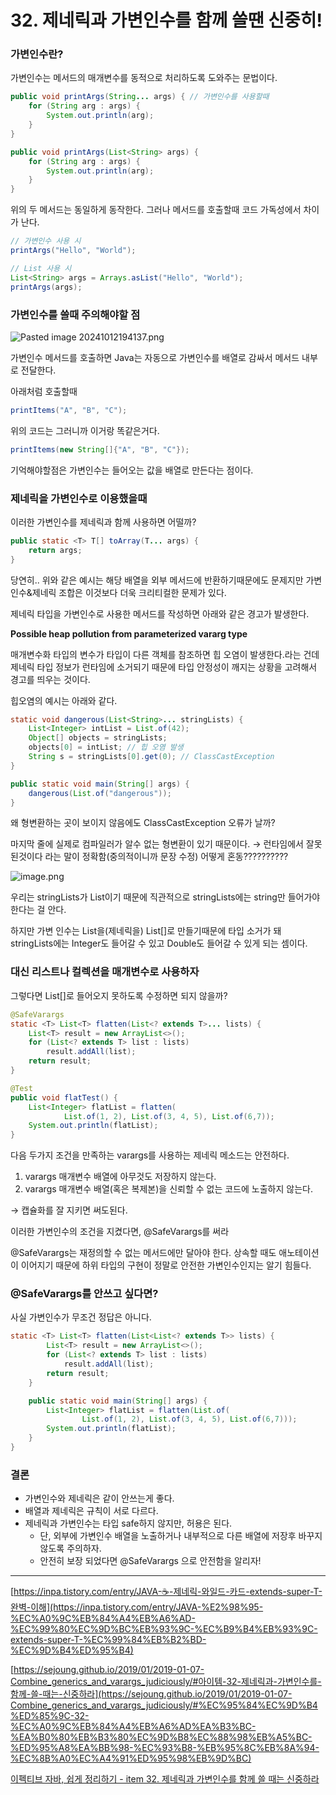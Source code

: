# 32. 제네릭과 가변인수를 함께 쓸땐 신중히!

### 가변인수란?

가변인수는 메서드의 매개변수를 동적으로 처리하도록 도와주는 문법이다.

```java
public void printArgs(String... args) { // 가변인수를 사용할때
    for (String arg : args) {
        System.out.println(arg);
    }
}

public void printArgs(List<String> args) {
    for (String arg : args) {
        System.out.println(arg);
    }
}

```

위의 두 메서드는 동일하게 동작한다. 그러나 메서드를 호출할때 코드 가독성에서 차이가 난다.

```java
// 가변인수 사용 시
printArgs("Hello", "World");

// List 사용 시
List<String> args = Arrays.asList("Hello", "World");
printArgs(args);

```

### 가변인수를 쓸때 주의해야할 점

![Pasted image 20241012194137.png](32%20%E1%84%8C%E1%85%A6%E1%84%82%E1%85%A6%E1%84%85%E1%85%B5%E1%86%A8%E1%84%80%E1%85%AA%20%E1%84%80%E1%85%A1%E1%84%87%E1%85%A7%E1%86%AB%E1%84%8B%E1%85%B5%E1%86%AB%E1%84%89%E1%85%AE%E1%84%85%E1%85%B3%E1%86%AF%20%E1%84%92%E1%85%A1%E1%86%B7%E1%84%81%E1%85%A6%20%E1%84%8A%E1%85%B3%E1%86%AF%E1%84%84%E1%85%A2%E1%86%AB%20%E1%84%89%E1%85%B5%E1%86%AB%E1%84%8C%E1%85%AE%E1%86%BC%E1%84%92%E1%85%B5!%2011d55986da10801e8a22ced35d20275f/Pasted_image_20241012194137.png)

가변인수 메서드를 호출하면 Java는 자동으로 가변인수를 배열로 감싸서 메서드 내부로 전달한다.

아래처럼 호출할때

```java
printItems("A", "B", "C");
```

위의 코드는 그러니까 이거랑 똑같은거다.

```java
printItems(new String[]{"A", "B", "C"});
```

기억해야할점은 가변인수는 들어오는 값을 배열로 만든다는 점이다.

### 제네릭을 가변인수로 이용했을때

이러한 가변인수를 제네릭과 함께 사용하면 어떨까?

```java
public static <T> T[] toArray(T... args) {
    return args;
}
```

당연히.. 위와 같은 예시는 해당 배열을 외부 메서드에 반환하기때문에도 문제지만
가변인수&제네릭 조합은 이것보다 더욱 크리티컬한 문제가 있다.

제네릭 타입을 가변인수로 사용한 메서드를 작성하면 아래와 같은 경고가 발생한다.

**Possible heap pollution from parameterized vararg type**

매개변수화 타입의 변수가 타입이 다른 객체를 참조하면 힙 오염이 발생한다.라는 건데
제네릭 타입 정보가 런타임에 소거되기 때문에 타입 안정성이 깨지는 상황을 고려해서 경고를 띄우는 것이다.

힙오염의 예시는 아래와 같다.

```java
static void dangerous(List<String>... stringLists) {
    List<Integer> intList = List.of(42);
    Object[] objects = stringLists;
    objects[0] = intList; // 힙 오염 발생
    String s = stringLists[0].get(0); // ClassCastException
}

public static void main(String[] args) {
    dangerous(List.of("dangerous"));
}
```

왜 형변환하는 곳이 보이지 않음에도 ClassCastException 오류가 날까?

마지막 줄에 실제로 컴파일러가 알수 없는 형변환이 있기 때문이다. → 런타임에서 잘못된것이다 라는 말이 정확함(중의적이니까 문장 수정) 어떻게 혼동??????????

![image.png](32%20%E1%84%8C%E1%85%A6%E1%84%82%E1%85%A6%E1%84%85%E1%85%B5%E1%86%A8%E1%84%80%E1%85%AA%20%E1%84%80%E1%85%A1%E1%84%87%E1%85%A7%E1%86%AB%E1%84%8B%E1%85%B5%E1%86%AB%E1%84%89%E1%85%AE%E1%84%85%E1%85%B3%E1%86%AF%20%E1%84%92%E1%85%A1%E1%86%B7%E1%84%81%E1%85%A6%20%E1%84%8A%E1%85%B3%E1%86%AF%E1%84%84%E1%85%A2%E1%86%AB%20%E1%84%89%E1%85%B5%E1%86%AB%E1%84%8C%E1%85%AE%E1%86%BC%E1%84%92%E1%85%B5!%2011d55986da10801e8a22ced35d20275f/image.png)

우리는 stringLists가 List<String>이기 때문에 직관적으로 stringLists에는 string만 들어가야한다는 걸 안다. 

하지만 가변 인수는 List<String>을(제네릭을) List[]로 만들기때문에 타입 소거가 돼 stringLists에는 Integer도 들어갈 수 있고 Double도 들어갈 수 있게 되는 셈이다.

### 대신 리스트나 컬렉션을 매개변수로 사용하자

그렇다면 List[]로 들어오지 못하도록 수정하면 되지 않을까?

```java
@SafeVarargs
static <T> List<T> flatten(List<? extends T>... lists) {
    List<T> result = new ArrayList<>();
    for (List<? extends T> list : lists)
        result.addAll(list);
    return result;
}

@Test
public void flatTest() {
    List<Integer> flatList = flatten(
            List.of(1, 2), List.of(3, 4, 5), List.of(6,7));
    System.out.println(flatList);
}

```

다음 두가지 조건을 만족하는 varargs를 사용하는 제네릭 메소드는 안전하다.

1. varargs 매개변수 배열에 아무것도 저장하지 않는다.
2. varargs 매개변수 배열(혹은 복제본)을 신뢰할 수 없는 코드에 노출하지 않는다.

→ 캡슐화를 잘 지키면 써도된다.

이러한 가변인수의 조건을 지켰다면, @SafeVarargs를 써라

@SafeVarargs는 재정의할 수 없는 메서드에만 달아야 한다. 상속할 때도 애노테이션이 이어지기 때문에 하위 타입의 구현이 정말로 안전한 가변인수인지는 알기 힘들다.

### @SafeVarargs를 안쓰고 싶다면?

사실 가변인수가 무조건 정답은 아니다.

```java
static <T> List<T> flatten(List<List<? extends T>> lists) {
        List<T> result = new ArrayList<>();
        for (List<? extends T> list : lists)
            result.addAll(list);
        return result;
    }

    public static void main(String[] args) {
        List<Integer> flatList = flatten(List.of(
                List.of(1, 2), List.of(3, 4, 5), List.of(6,7)));
        System.out.println(flatList);
    }
}

```

### 결론

- 가변인수와 제네릭은 같이 안쓰는게 좋다.
- 배열과 제네릭은 규칙이 서로 다르다.
- 제네릭과 가변인수는 타입 safe하지 않지만, 허용은 된다.
    - 단, 외부에 가변인수 배열을 노출하거나 내부적으로 다른 배열에 저장후 바꾸지 않도록 주의하자.
    - 안전히 보장 되었다면 @SafeVarargs 으로 안전함을 알리자!

---

[https://inpa.tistory.com/entry/JAVA-☕-제네릭-와일드-카드-extends-super-T-완벽-이해](https://inpa.tistory.com/entry/JAVA-%E2%98%95-%EC%A0%9C%EB%84%A4%EB%A6%AD-%EC%99%80%EC%9D%BC%EB%93%9C-%EC%B9%B4%EB%93%9C-extends-super-T-%EC%99%84%EB%B2%BD-%EC%9D%B4%ED%95%B4)

[https://sejoung.github.io/2019/01/2019-01-07-Combine_generics_and_varargs_judiciously/#아이템-32-제네릭과-가변인수를-함께-쓸-때는-신중하라](https://sejoung.github.io/2019/01/2019-01-07-Combine_generics_and_varargs_judiciously/#%EC%95%84%EC%9D%B4%ED%85%9C-32-%EC%A0%9C%EB%84%A4%EB%A6%AD%EA%B3%BC-%EA%B0%80%EB%B3%80%EC%9D%B8%EC%88%98%EB%A5%BC-%ED%95%A8%EA%BB%98-%EC%93%B8-%EB%95%8C%EB%8A%94-%EC%8B%A0%EC%A4%91%ED%95%98%EB%9D%BC)

[이펙티브 자바, 쉽게 정리하기 - item 32. 제네릭과 가변인수를 함께 쓸 때는 신중하라](https://jake-seo-dev.tistory.com/52)
